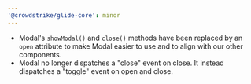```yaml
---
'@crowdstrike/glide-core': minor
---
```


- Modal's `showModal()` and `close()` methods have been replaced by an `open` attribute to make Modal easier to use and to align with our other components.
- Modal no longer dispatches a "close" event on close. It instead dispatches a "toggle" event on open and close.
